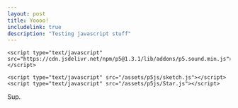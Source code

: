 ```yaml
---
layout: post
title: Yoooo!
includelink: true
description: "Testing javascript stuff"
---
```

  <head>
    <script type="text/javascript" src="https://cdn.jsdelivr.net/npm/p5@1.3.1/lib/p5.min.js"></script>

    
    <script type="text/javascript" src="https://cdn.jsdelivr.net/npm/p5@1.3.1/lib/addons/p5.sound.min.js"></script>

    <script type="text/javascript" src="/assets/p5js/sketch.js"></script>
    <script type="text/javascript" src="/assets/p5js/Star.js"></script>
  </head>
Sup.
